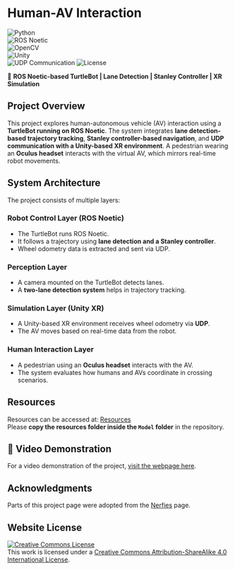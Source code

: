 # Human-AV Interaction
![Python](https://img.shields.io/badge/Python-3.x-blue?style=flat-square&logo=python)  
![ROS Noetic](https://img.shields.io/badge/ROS%20Noetic-%230A66C2.svg?&style=flat-square&logo=ros&logoColor=white)  
![OpenCV](https://img.shields.io/badge/OpenCV-4.x-red?style=flat-square&logo=opencv)  
![Unity](https://img.shields.io/badge/Unity-XR%20Simulation-black?style=flat-square&logo=unity)  
![UDP Communication](https://img.shields.io/badge/UDP-Data%20Streaming-brightgreen?style=flat-square)
![License](https://img.shields.io/badge/License-CC%20BY--SA%204.0-lightgrey?style=flat-square)  

🚀 **ROS Noetic-based TurtleBot | Lane Detection | Stanley Controller | XR Simulation**

## Project Overview
This project explores human-autonomous vehicle (AV) interaction using a **TurtleBot running on ROS Noetic**. The system integrates **lane detection-based trajectory tracking**, **Stanley controller-based navigation**, and **UDP communication with a Unity-based XR environment**. A pedestrian wearing an **Oculus headset** interacts with the virtual AV, which mirrors real-time robot movements.

## System Architecture
The project consists of multiple layers:

### **Robot Control Layer (ROS Noetic)**
- The TurtleBot runs ROS Noetic.
- It follows a trajectory using **lane detection and a Stanley controller**.
- Wheel odometry data is extracted and sent via UDP.

### **Perception Layer**
- A camera mounted on the TurtleBot detects lanes.
- A **two-lane detection system** helps in trajectory tracking.

### **Simulation Layer (Unity XR)**
- A Unity-based XR environment receives wheel odometry via **UDP**.
- The AV moves based on real-time data from the robot.

### **Human Interaction Layer**
- A pedestrian using an **Oculus headset** interacts with the AV.
- The system evaluates how humans and AVs coordinate in crossing scenarios.

## Resources
Resources can be accessed at: [Resources](https://drive.google.com/drive/folders/18T3t87dYajVvqO8WMyi9NXHBhyZbazkO?usp=sharing)  
Please **copy the resources folder inside the `Model` folder** in the repository.

## 🎥 Video Demonstration
For a video demonstration of the project, [visit the webpage here](https://anamika-jh.github.io/Human-AV-interaction.github.io/).

## Acknowledgments
Parts of this project page were adopted from the [Nerfies](https://nerfies.github.io/) page.

## Website License
<a rel="license" href="http://creativecommons.org/licenses/by-sa/4.0/"><img alt="Creative Commons License" style="border-width:0" src="https://i.creativecommons.org/l/by-sa/4.0/88x31.png" /></a><br />This work is licensed under a <a rel="license" href="http://creativecommons.org/licenses/by-sa/4.0/">Creative Commons Attribution-ShareAlike 4.0 International License</a>.
